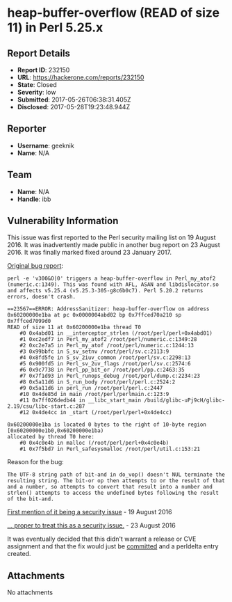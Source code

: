 # heap-buffer-overflow (READ of size 11) in Perl 5.25.x

## Report Details
- **Report ID**: 232150
- **URL**: https://hackerone.com/reports/232150
- **State**: Closed
- **Severity**: low
- **Submitted**: 2017-05-26T06:38:31.405Z
- **Disclosed**: 2017-05-28T19:23:48.944Z

## Reporter
- **Username**: geeknik
- **Name**: N/A

## Team
- **Name**: N/A
- **Handle**: ibb

## Vulnerability Information
This issue was first reported to the Perl security mailing list on 19 August 2016. It was inadvertently made public in another bug report on 23 August 2016. It was finally marked fixed around 23 January 2017. 

[Original bug report](https://rt.perl.org/Ticket/Display.html?id=128998):

```
perl -e 'v300&O|0' triggers a heap-buffer-overflow in Perl_my_atof2 (numeric.c:1349). This was found with AFL, ASAN and libdislocator.so and affects v5.25.4 (v5.25.3-305-g8c6b0c7). Perl 5.20.2 returns errors, doesn't crash.

==23567==ERROR: AddressSanitizer: heap-buffer-overflow on address 0x60200000e1ba at pc 0x0000004abd02 bp 0x7ffced70a210 sp 0x7ffced7099d0
READ of size 11 at 0x60200000e1ba thread T0
    #0 0x4abd01 in __interceptor_strlen (/root/perl/perl+0x4abd01)
    #1 0xc2edf7 in Perl_my_atof2 /root/perl/numeric.c:1349:28
    #2 0xc2e7a5 in Perl_my_atof /root/perl/numeric.c:1244:13
    #3 0x99bbfc in S_sv_setnv /root/perl/sv.c:2113:9
    #4 0x8fd5fe in S_sv_2iuv_common /root/perl/sv.c:2298:13
    #5 0x900fd5 in Perl_sv_2uv_flags /root/perl/sv.c:2574:6
    #6 0x9c7738 in Perl_pp_bit_or /root/perl/pp.c:2463:35
    #7 0x7f1d93 in Perl_runops_debug /root/perl/dump.c:2234:23
    #8 0x5a11d6 in S_run_body /root/perl/perl.c:2524:2
    #9 0x5a11d6 in perl_run /root/perl/perl.c:2447
    #10 0x4de85d in main /root/perl/perlmain.c:123:9
    #11 0x7ff026dedb44 in __libc_start_main /build/glibc-uPj9cH/glibc-2.19/csu/libc-start.c:287
    #12 0x4de4cc in _start (/root/perl/perl+0x4de4cc)

0x60200000e1ba is located 0 bytes to the right of 10-byte region [0x60200000e1b0,0x60200000e1ba)
allocated by thread T0 here:
    #0 0x4c0e4b in malloc (/root/perl/perl+0x4c0e4b)
    #1 0x7f5bd7 in Perl_safesysmalloc /root/perl/util.c:153:21
```

Reason for the bug:

```
The UTF-8 string path of bit-and in do_vop() doesn't NUL terminate the resulting string. The bit-or op then attempts to or the result of that and a number, so attempts to convert that result into a number and strlen() attempts to access the undefined bytes following the result of the bit-and. 
```

[First mention of it being a security issue](https://rt.perl.org/Ticket/Attachment/1418970/767269/) - 19 August 2016

[... proper to treat this as a security issue.](https://rt.perl.org/Ticket/Attachment/1418980/767280/) - 23 August 2016

It was eventually decided that this didn't warrant a release or CVE assignment and that the fix would just be [committed](https://perl5.git.perl.org/perl.git/commit/b43665fffa48dd179eba1b5616d4ca35b4def876) and a perldelta entry created. 



## Attachments
No attachments
